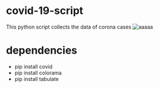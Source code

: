 # covid-19-script
This python script collects the data of corona cases
![aaaaa](https://user-images.githubusercontent.com/70878074/92393552-af9fb580-f13d-11ea-97fd-0d7b0ede513b.JPG)
# dependencies
* pip install covid
* pip install colorama
* pip install tabulate
